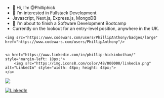 - 👋 Hi, I’m @Philliphick
- 👀 I’m interested in Fullstack Development
- Javascript, Next.js, Express.js, MongoDB
- 🌱 I’m about to finish a Software Development Bootcamp 
- Currently on the lookout for an entry-level position, anywhere in the UK. 

<div style="">
   
    <img src="https://www.codewars.com/users/PhillipAnthony/badges/large" href="https://www.codewars.com/users/PhillipAnthony"/>

   
    <a href="https://www.linkedin.com/in/phillip-hickinbotham/" style="margin-left: 10px;">
        <img src="https://img.icons8.com/color/48/000000/linkedin.png" alt="LinkedIn" style="width: 48px; height: 48px;">
    </a>
</div>





<img src="https://www.codewars.com/users/PhillipAnthony/badges/large" href="https://www.codewars.com/users/PhillipAnthony"/>


[![LinkedIn](https://img.icons8.com/color/48/000000/linkedin.png)](https://www.linkedin.com/in/phillip-hickinbotham/)
